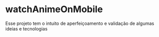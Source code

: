 # watchAnimeOnMobile
Esse projeto tem o intuito de aperfeiçoamento e validação de algumas ideias e tecnologias
